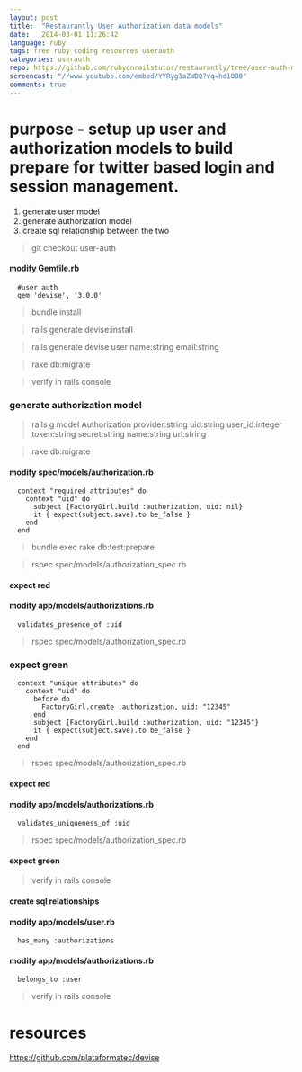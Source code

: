 ```yaml
---
layout: post
title:  "Restaurantly User Authorization data models"
date:   2014-03-01 11:26:42
language: ruby
tags: free ruby coding resources userauth
categories: userauth
repo: https://github.com/rubyonrailstutor/restaurantly/tree/user-auth-models
screencast: "//www.youtube.com/embed/YYRyg3aZWDQ?vq=hd1080"
comments: true
---
```


# purpose  - setup up user and authorization models to build prepare for twitter based login and session management.

1. generate user model
2. generate authorization model
3. create sql relationship between the two

> git checkout user-auth

#### modify Gemfile.rb

```
  #user auth
  gem 'devise', '3.0.0'
```


> bundle install

> rails generate devise:install

> rails generate devise user name:string email:string

> rake db:migrate

> verify in rails console

### generate authorization model

> rails g model Authorization provider:string uid:string user_id:integer token:string secret:string name:string url:string

> rake db:migrate



#### modify spec/models/authorization.rb

```
  context "required attributes" do
    context "uid" do
      subject {FactoryGirl.build :authorization, uid: nil}
      it { expect(subject.save).to be_false }
    end
  end
```

> bundle exec rake db:test:prepare

> rspec spec/models/authorization_spec.rb


#### expect red


#### modify app/models/authorizations.rb

```
  validates_presence_of :uid
```

> rspec spec/models/authorization_spec.rb


### expect green

```
  context "unique attributes" do
    context "uid" do
      before do
        FactoryGirl.create :authorization, uid: "12345"
      end
      subject {FactoryGirl.build :authorization, uid: "12345"}
      it { expect(subject.save).to be_false }
    end
  end
```

> rspec spec/models/authorization_spec.rb


#### expect red

#### modify app/models/authorizations.rb

```
  validates_uniqueness_of :uid
```

> rspec spec/models/authorization_spec.rb

#### expect green

> verify in rails console

#### create sql relationships

#### modify app/models/user.rb

```
  has_many :authorizations
```

#### modify app/models/authorizations.rb

```
  belongs_to :user
```

> verify in rails console

# resources
https://github.com/plataformatec/devise
